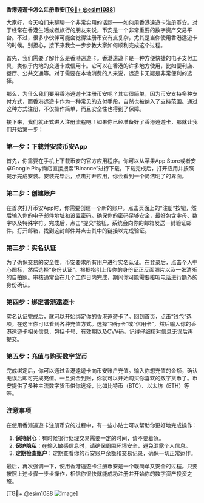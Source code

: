 **香港遠遊卡怎么注册币安[[TG💪+ @esim1088](https://t.me/s/esim1088)]**

大家好，今天咱们来聊聊一个非常实用的话题——如何用香港遠遊卡注册币安。对于经常在香港生活或者旅行的朋友来说，币安是一个非常重要的数字资产交易平台。不过，很多小伙伴可能会觉得注册币安有点复杂，尤其是当你使用香港远遊卡的时候。别担心，接下来我会一步步教大家如何顺利完成这个过程。

首先，我们需要了解什么是香港遠遊卡。香港遠遊卡是一种方便快捷的电子支付工具，类似于内地的交通卡或信用卡。它可以在香港的许多地方使用，比如便利店、餐厅、公共交通等。对于需要在本地消费的人来说，远遊卡无疑是非常便利的选择。

那么，为什么我们要用香港遠遊卡注册币安呢？其实很简单，因为币安支持多种支付方式，而香港远遊卡作为一种常见的支付手段，自然也被纳入了支持范围。通过这种方式注册，不仅操作简单，而且安全性也得到了保障。

接下来，我们就正式进入注册流程吧！如果你已经准备好了香港遠遊卡，那就让我们开始第一步：

### 第一步：下载并安装币安App

首先，你需要在手机上下载币安的官方应用程序。你可以从苹果App Store或者安卓Google Play商店直接搜索“Binance”进行下载。下载完成后，打开应用并按照提示完成安装。安装完毕后，点击打开应用，你会看到一个简洁明了的界面。

### 第二步：创建账户

在首次打开币安App时，你需要创建一个新的账户。点击页面上的“注册”按钮，然后输入你的电子邮件地址和设置密码。确保你的密码足够安全，最好包含字母、数字以及特殊字符。完成后，点击“提交”按钮，系统会向你的邮箱发送一封验证邮件。打开邮箱，找到这封邮件并点击其中的链接以完成验证。

### 第三步：实名认证

为了确保交易的安全性，币安要求所有用户进行实名认证。在登录后，点击个人中心图标，然后选择“身份认证”。根据指引上传你的身份证正反面照片以及一张清晰的自拍照。审核通常会在几个工作日内完成，期间你可能需要接听电话进行额外的身份确认。

### 第四步：绑定香港遠遊卡

实名认证完成后，就可以开始绑定你的香港遠遊卡了。回到首页，点击“钱包”选项，在这里你可以看到各种充值方式。选择“银行卡”或“信用卡”，然后输入你的香港遠遊卡相关信息，包括卡号、有效期以及CVV码。记得仔细核对信息无误后再提交。

### 第五步：充值与购买数字货币

完成绑定后，你可以通过香港遠遊卡向币安账户充值。输入你想充值的金额，确认无误后即可完成充值。一旦资金到账，你就可以开始购买你喜欢的数字货币了。币安提供了多种主流数字货币供你选择，比如比特币（BTC）、以太坊（ETH）等等。

### 注意事项

在使用香港遠遊卡注册币安的过程中，有一些小贴士可以帮助你更好地完成操作：

1. **保持耐心**：有时候银行处理交易需要一定的时间，请不要着急。
2. **保护隐私**：在输入敏感信息时，请确保周围环境安全，避免泄露个人信息。
3. **定期检查账户**：定期查看你的币安账户余额和交易记录，确保一切正常运作。

最后，再次强调一下，使用香港遠遊卡注册币安是一个既简单又安全的过程。只要按照上述步骤一步步操作，相信你很快就能成功注册并开始你的数字资产投资之旅。

[[TG💪+ @esim1088](https://t.me/s/esim1088) ![Image](https://i.postimg.cc/4NQfJmqS/Snipaste-2025-05-13-00-14-12.png)]